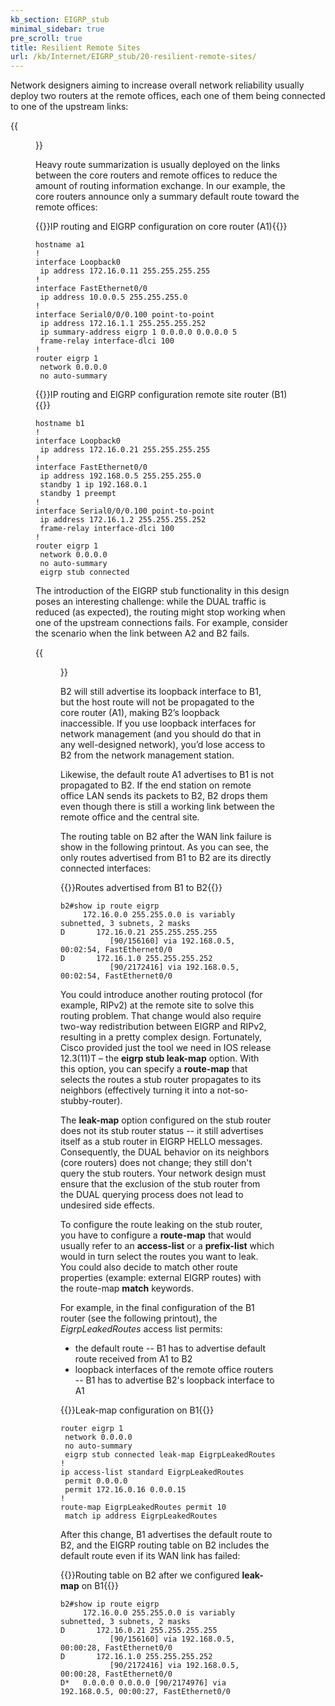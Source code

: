 ```yaml
---
kb_section: EIGRP_stub
minimal_sidebar: true
pre_scroll: true
title: Resilient Remote Sites
url: /kb/Internet/EIGRP_stub/20-resilient-remote-sites/
---
```

Network designers aiming to increase overall network reliability usually deploy two routers at the remote offices, each one of them being connected to one of the upstream links:

{{<figure src="/kb/Internet/EIGRP_stub/EIGRP_5.gif" caption="Dual-homed hub-and-spoke WAN network">}}

Heavy route summarization is usually deployed on the links between the core routers and remote offices to reduce the amount of routing information exchange. In our example, the core routers announce only a summary default route toward the remote offices:

{{<cc>}}IP routing and EIGRP configuration on core router (A1){{</cc>}}
```
hostname a1
!
interface Loopback0
 ip address 172.16.0.11 255.255.255.255
!
interface FastEthernet0/0
 ip address 10.0.0.5 255.255.255.0
!
interface Serial0/0/0.100 point-to-point
 ip address 172.16.1.1 255.255.255.252
 ip summary-address eigrp 1 0.0.0.0 0.0.0.0 5
 frame-relay interface-dlci 100   
!
router eigrp 1
 network 0.0.0.0
 no auto-summary
```

{{<cc>}}IP routing and EIGRP configuration remote site router (B1){{</cc>}}
```
hostname b1
!
interface Loopback0
 ip address 172.16.0.21 255.255.255.255
!
interface FastEthernet0/0
 ip address 192.168.0.5 255.255.255.0
 standby 1 ip 192.168.0.1
 standby 1 preempt
!
interface Serial0/0/0.100 point-to-point
 ip address 172.16.1.2 255.255.255.252
 frame-relay interface-dlci 100   
!
router eigrp 1
 network 0.0.0.0
 no auto-summary
 eigrp stub connected
```

The introduction of the EIGRP stub functionality in this design poses an interesting challenge: while the DUAL traffic is reduced (as expected), the routing might stop working when one of the upstream connections fails. For example, consider the scenario when the link between A2 and B2 fails.

{{<figure src="/kb/Internet/EIGRP_stub/EIGRP_6.gif" caption="Remote site routing stops working after a WAN link failure">}}

B2 will still advertise its loopback interface to B1, but the host route will not be propagated to the core router (A1), making B2’s loopback inaccessible. If you use loopback interfaces for network management (and you should do that in any well-designed network), you’d lose access to B2 from the network management station.

Likewise, the default route A1 advertises to B1 is not propagated to B2. If the end station on remote office LAN sends its packets to B2, B2 drops them even though there is still a working link between the remote office and the central site.

The routing table on B2 after the WAN link failure is show in the following printout. As you can see, the only routes advertised from B1 to B2 are its directly connected interfaces:

{{<cc>}}Routes advertised from B1 to B2{{</cc>}}
```
b2#show ip route eigrp
     172.16.0.0 255.255.0.0 is variably subnetted, 3 subnets, 2 masks
D       172.16.0.21 255.255.255.255
           [90/156160] via 192.168.0.5, 00:02:54, FastEthernet0/0
D       172.16.1.0 255.255.255.252
           [90/2172416] via 192.168.0.5, 00:02:54, FastEthernet0/0
```

You could introduce another routing protocol (for example, RIPv2) at the remote site to solve this routing problem. That change would also require two-way redistribution between EIGRP and RIPv2, resulting in a pretty complex design. Fortunately, Cisco provided just the tool we need in IOS release 12.3(11)T – the **eigrp stub leak-map** option. With this option, you can specify a **route-map** that selects the routes a stub router propagates to its neighbors (effectively turning it into a not-so-stubby-router).

The **leak-map** option configured on the stub router does not its stub router status -- it still advertises itself as a stub router in EIGRP HELLO messages. Consequently, the  DUAL behavior on its neighbors (core routers) does not change; they still don't query the stub routers. Your network design must ensure that the exclusion of the stub router from the DUAL querying process does not lead to undesired side effects.

To configure the route leaking on the stub router, you have to configure a **route-map** that would usually refer to an **access-list** or a **prefix-list** which would in turn select the routes you want to leak. You could also decide to match other route properties (example: external EIGRP routes) with the route-map **match** keywords.

For example, in the final configuration of the B1 router (see the following printout), the *EigrpLeakedRoutes* access list permits:

* the default route -- B1 has to advertise default route received from A1 to B2
* loopback interfaces of the remote office routers -- B1 has to advertise B2's loopback interface to A1

{{<cc>}}Leak-map configuration on B1{{</cc>}}
```
router eigrp 1
 network 0.0.0.0
 no auto-summary
 eigrp stub connected leak-map EigrpLeakedRoutes
!
ip access-list standard EigrpLeakedRoutes
 permit 0.0.0.0
 permit 172.16.0.16 0.0.0.15
!
route-map EigrpLeakedRoutes permit 10
 match ip address EigrpLeakedRoutes
```

After this change, B1 advertises the default route to B2, and the EIGRP routing table on B2 includes the default route even if its WAN link has failed:

{{<cc>}}Routing table on B2 after we configured **leak-map** on B1{{</cc>}}
```
b2#show ip route eigrp
     172.16.0.0 255.255.0.0 is variably subnetted, 3 subnets, 2 masks
D       172.16.0.21 255.255.255.255
           [90/156160] via 192.168.0.5, 00:00:28, FastEthernet0/0
D       172.16.1.0 255.255.255.252
           [90/2172416] via 192.168.0.5, 00:00:28, FastEthernet0/0
D*   0.0.0.0 0.0.0.0 [90/2174976] via 192.168.0.5, 00:00:27, FastEthernet0/0
```
